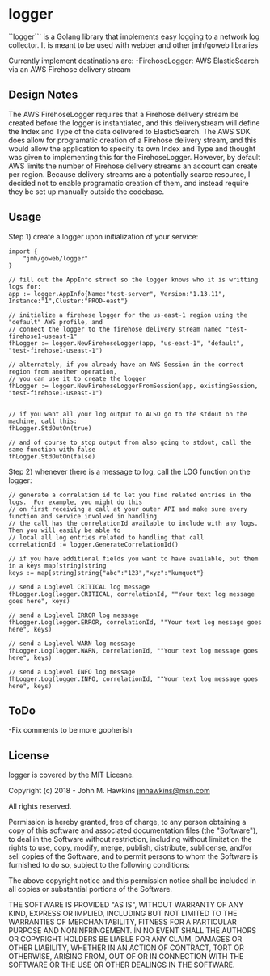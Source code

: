 logger
=========

``logger``` is a Golang library that implements easy logging to a network log collector. It is meant to be used with webber and other jmh/goweb libraries

Currently implement destinations are:
-FirehoseLogger:  AWS ElasticSearch via an AWS Firehose delivery stream



## Design Notes

The AWS FirehoseLogger requires that a Firehose delivery stream be created before the logger is instantiated, and this deliverystream will define the Index and Type of the data delivered to ElasticSearch.  The AWS SDK does allow for programatic creation of a Firehose delivery stream, and this would allow the application to specify its own Index and Type and thought was given to implementing this for the FirehoseLogger.  However, by default AWS limits the number of Firehose delivery streams an account can create per region.  Because delivery streams are a potentially scarce resource, I decided not to enable programatic creation of them, and instead require they be set up manually outside the codebase.


## Usage

Step 1) create a logger upon initialization of your service:

    import {
        "jmh/goweb/logger"
    }

    // fill out the AppInfo struct so the logger knows who it is writting logs for:
	app := logger.AppInfo{Name:"test-server", Version:"1.13.11", Instance:"1",Cluster:"PROD-east"}

    // initialize a firehose logger for the us-east-1 region using the "default" AWS profile, and 
    // connect the logger to the firehose delivery stream named "test-firehose1-useast-1"
	fhLogger := logger.NewFirehoseLogger(app, "us-east-1", "default", "test-firehose1-useast-1")

    // alternately, if you already have an AWS Session in the correct region from another operation,
    // you can use it to create the logger
	fhLogger := logger.NewFirehoseLoggerFromSession(app, existingSession, "test-firehose1-useast-1")


    // if you want all your log output to ALSO go to the stdout on the machine, call this:
    fhLogger.StdOutOn(true)

    // and of course to stop output from also going to stdout, call the same function with false
    fhLogger.StdOutOn(false)


Step 2) whenever there is a message to log, call the LOG function on the logger:

    // generate a correlation id to let you find related entries in the logs.  For example, you might do this
    // on first receiving a call at your outer API and make sure every function and service involved in handling 
    // the call has the correlationId available to include with any logs.  Then you will easily be able to 
    // local all log entries related to handling that call
   	correlationId := logger.GenerateCorrelationId()

    // if you have additional fields you want to have available, put them in a keys map[string]string
    keys := map[string]string{"abc":"123","xyz":"kumquot"}

    // send a Loglevel CRITICAL log message
    fhLogger.Log(logger.CRITICAL, correlationId, ""Your text log message goes here", keys)

    // send a Loglevel ERROR log message
    fhLogger.Log(logger.ERROR, correlationId, ""Your text log message goes here", keys)

    // send a Loglevel WARN log message
    fhLogger.Log(logger.WARN, correlationId, ""Your text log message goes here", keys)

    // send a Loglevel INFO log message
    fhLogger.Log(logger.INFO, correlationId, ""Your text log message goes here", keys)


## ToDo

-Fix comments to be more gopherish

## License

logger is covered by the MIT Licesne.  

Copyright (c) 2018 - John M. Hawkins <jmhawkins@msn.com>

All rights reserved.

Permission is hereby granted, free of charge, to any person obtaining a copy of this software and 
associated documentation files (the "Software"), to deal in the Software without restriction, 
including without limitation the rights to use, copy, modify, merge, publish, distribute, sublicense, 
and/or sell copies of the Software, and to permit persons to whom the Software is furnished to do so, 
subject to the following conditions:

The above copyright notice and this permission notice shall be included in all copies or substantial 
portions of the Software.

THE SOFTWARE IS PROVIDED "AS IS", WITHOUT WARRANTY OF ANY KIND, EXPRESS OR IMPLIED, INCLUDING BUT
NOT LIMITED TO THE WARRANTIES OF MERCHANTABILITY, FITNESS FOR A PARTICULAR PURPOSE AND NONINFRINGEMENT.
IN NO EVENT SHALL THE AUTHORS OR COPYRIGHT HOLDERS BE LIABLE FOR ANY CLAIM, DAMAGES OR OTHER LIABILITY,
WHETHER IN AN ACTION OF CONTRACT, TORT OR OTHERWISE, ARISING FROM, OUT OF OR IN CONNECTION WITH THE
SOFTWARE OR THE USE OR OTHER DEALINGS IN THE SOFTWARE.


